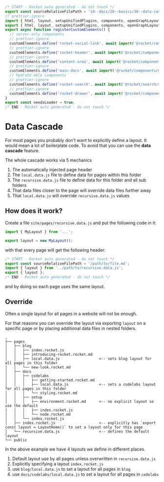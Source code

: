 ```js server
/* START - Rocket auto generated - do not touch */
export const sourceRelativeFilePath = '10--docs/20--basics/30--data-cascade.rocket.md';
// prettier-ignore
import { html, layout, setupUnifiedPlugins, components, openGraphLayout } from '../../recursive.data.js';
export { html, layout, setupUnifiedPlugins, components, openGraphLayout };
export async function registerCustomElements() {
  // server-only components
  // prettier-ignore
  customElements.define('rocket-social-link', await import('@rocket/components/social-link.js').then(m => m.RocketSocialLink));
  // prettier-ignore
  customElements.define('rocket-header', await import('@rocket/components/header.js').then(m => m.RocketHeader));
  // prettier-ignore
  customElements.define('content-area', await import('@rocket/components/content-area.js').then(m => m.ContentArea));
  // prettier-ignore
  customElements.define('main-docs', await import('@rocket/components/main-docs.js').then(m => m.MainDocs));
  // hydrate-able components
  // prettier-ignore
  customElements.define('rocket-search', await import('@rocket/search/search.js').then(m => m.RocketSearch));
  // prettier-ignore
  customElements.define('rocket-drawer', await import('@rocket/components/drawer.js').then(m => m.RocketDrawer));
}
export const needsLoader = true;
/* END - Rocket auto generated - do not touch */
```

# Data Cascade

For most pages you probably don't want to explicitly define a layout. It would mean a lot of boilerplate code.
To avoid that you can use the **data cascade** feature.

The whole cascade works via 5 mechanics

1. The automatically injected page header
2. The `local.data.js` file to define data for pages within this folder
3. The `recursive.data.js` file to define data for this folder and all sub folders
4. That data files closer to the page will override data files further away
5. That `local.data.js` will override `recursive.data.js` values

## How does it work?

Create a file `site/pages/recursive.data.js` and put the following code in it:

```js
import { MyLayout } from '...';

export layout = new MyLayout();
```

with that every page will get the following header:

```js
/* START - Rocket auto generated - do not touch */
export const sourceRelativeFilePath = '/path/to/file.md';
import { layout } from '../path/to/recursive.data.js';
export { layout };
/* END - Rocket auto generated - do not touch */
```

and by doing so each page uses the same layout.

## Override

Often a single layout for all pages in a website will not be enough.

For that reasons you can override the layout via exporting `layout` on a specific page or by placing additional data files in nested folders.

```
.
├── pages
│   ├── blog
│   │   ├── index.rocket.js
│   │   ├── introducing-rocket.rocket.md
│   │   ├── local.data.js                  <-- sets blog layout for all pages in this folder
│   │   └── new-look.rocket.md
│   ├── docs
│   │   ├── codelabs
│   │   │   ├── getting-started.rocket.md
│   │   │   ├── local.data.js              <-- sets a codelabs layout for all pages in this folder
│   │   │   └── styling.rocket.md
│   │   ├── setup
│   │   │   ├── environment.rocket.md      <-- no explicit layout so use the default
│   │   │   ├── index.rocket.js
│   │   │   └── node.rocket.md
│   │   └── index.rocket.js
│   ├── index.rocket.js                    <-- explicitly has `export const layout = LayoutHome()` to set a layout only for this page
│   └── recursive.data.js                  <-- defines the default layout
└── public
```

In the above example we have 4 layouts we define in different places.

1. Default layout use by all pages unless overwritten in `recursive.data.js`
2. Explicitly specifying a layout `index.rocket.js`
3. use `blog/local.data.js` to set a layout for all pages in `blog`
4. use `docs/codelabs/local.data.js` to set a layout for all pages in `codelabs`
